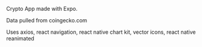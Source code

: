 Crypto App made with Expo.

Data pulled from coingecko.com 

Uses axios, react navigation, react native chart kit, vector icons, react native reanimated
